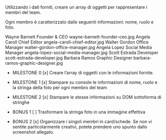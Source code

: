 Utilizzando i dati forniti, creare un array di oggetti per rappresentare i membri del team.

Ogni membro è caratterizzato dalle seguenti informazioni: nome, ruolo e foto.

Wayne Barnett	Founder & CEO	        wayne-barnett-founder-ceo.jpg
Angela Caroll	Chief Editor	        angela-caroll-chief-editor.jpg
Walter Gordon	Office Manager	        walter-gordon-office-manager.jpg
Angela Lopez	Social Media Manager	angela-lopez-social-media-manager.jpg
Scott Estrada	Developer	            scott-estrada-developer.jpg
Barbara Ramos	Graphic Designer	    barbara-ramos-graphic-designer.jpg

- MILESTONE 0
[x] Creare l’array di oggetti con le informazioni fornite.

- MILESTONE 1
[x] Stampare su console le informazioni di nome, ruolo e la stringa della foto per ogni membro del team

- MILESTONE 2
[x] Stampare le stesse informazioni su DOM sottoforma di stringhe

- BONUS 1 
[ ] Trasformare la stringa foto in una immagine effettiva

- BONUS 2 
[x] Organizzare i singoli membri in card/schede. Se non vi sentite particolarmente creativi, potete prendere uno spunto dallo screenshot allegato.